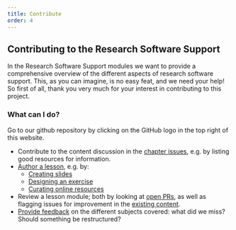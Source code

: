 ```yaml
---
title: Contribute
order: 4
---
```


## Contributing to the Research Software Support

In the Research Software Support modules we want to provide a comprehensive overview of the different aspects of research software support.
This, as you can imagine, is no easy feat, and we need your help!
So first of all, thank you very much for your interest in contributing to this project.

### What can I do?

Go to our github repository by clicking on the GitHub logo in the top right of this website. 

* Contribute to the content discussion in the [chapter issues](https://github.com/esciencecenter-digital-skills/research-software-support/issues?q=is%3Aissue+is%3Aopen+label%3Astory), e.g. by listing good resources for information.
* [Author a lesson](#elements-of-a-module), e.g. by:
  * [Creating slides](#slides)
  * [Designing an exercise](#exercises)
  * [Curating online resources](#online-resources)
* Review a lesson module; both by looking at [open PRs](https://github.com/esciencecenter-digital-skills/research-software-support/pulls), as well as flagging issues for improvement in the [existing content](https://esciencecenter-digital-skills.github.io/research-software-support/).
* [Provide feedback](https://github.com/esciencecenter-digital-skills/research-software-support/issues) on the different subjects covered: what did we miss? Should something be restructured?